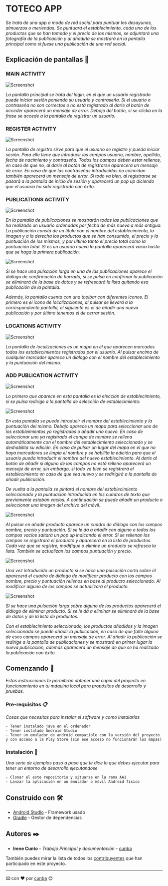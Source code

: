 # TOTECO APP

_Se trata de una app a modo de red social para puntuar los desayunos, almuerzos o meriendas. Se puntuará el establecimiento, cada uno de los productos que se han tomado y el precio de los mismos, se adjuntará una fotografía de la publicación y al añadirla se mostrará en la pantalla principal como si fuese una publicación de una red social._

## Explicación de pantallas 📱

### MAIN ACTIVITY

![Screenshot](snapshots/MainActivity.png)

_La pantalla principal se trata del login, en el que un usuario registrado puede iniciar sesión poniendo su usuario y contraseña. Si el usuario o contraseña no son correctos o no está registrado al darle al botón de acceder aparecerá un mensaje de error. Debajo del botón, si se clicka en la frase se accede a la pantalla de registrar un usuario._

### REGISTER ACTIVITY

![Screenshot](snapshots/RegisterActivity.png)

_La pantalla de registro sirve para que el usuario se registre y pueda iniciar sesión. Para ello tiene que introducir los campos usuario, nombre, apellido, fecha de nacimiento y contraseña. Todos los campos deben estar rellenos, en caso de que no, al darle al botón de registrarse aparecerá un mensaje de error. En caso de que las contraseñas introducidas no coincidan también aparecerá un mensaje de error. Si todo va bien, al registrarse se pasará a la pantalla de inicio de sesión y aparecerá un pop up diciendo que el usuario ha sido registrado con éxito._

### PUBLICATIONS ACTIVITY

![Screenshot](snapshots/PublicationsActivity.png)

_En la pantalla de publicaciones se mostrarán todas las publicaciones que ha realizado un usuario ordenadas por fecha de más nueva a más antigua. La publicación consta de un título con el nombre del establecimiento, la imagen y a la derecha los productos que se han consumido, el precio y la puntuación de los mismos, y por último tanto el precio total como la puntuación total. Si es un usuario nuevo la pantalla aparecerá vacía hasta que se haga la primera publicación._

![Screenshot](snapshots/DeletePublicationDialog.png)

_Si se hace una pulsación larga en una de las publicaciones aparece el diálogo de confirmación de borrado, si se pulsa en confirmar la publicación se eliminará de la base de datos y se refrescará la lista quitando esa publicación de la pantalla._

_Además, la pantalla cuenta con una toolbar con diferentes iconos. El primero es el icono de localizaciones, al pulsar se llevará a la correspondiente pantalla, el siguiente es el de añadir una nueva publicación y por último tenemos el de cerrar sesión._

### LOCATIONS ACTIVITY

![Screenshot](snapshots/LocationsActivity.png)

_La pantalla de localizaciones es un mapa en el que aparecen marcados todos los establecimientos registrados por el usuario. Al pulsar encima de cualquier marcador aparece un diálogo con el nombre del establecimiento y la puntuación del mismo._

### ADD PUBLICATION ACTIVITY

![Screenshot](snapshots/AddPublicationActivity.png)

_Lo primero que aparece en esta pantalla es la elección de establecimiento, si se pulsa redirige a la pantalla de selección de establecimiento:_

![Screenshot](snapshots/AddEstablishmentActivity.png)

_En esta pantalla se puede introducir el nombre del establecimiento y la puntuación del mismo. Debajo aparece un mapa para seleccionar uno de los estableimientos ya registrados o añadir uno nuevo. En caso de seleccionar uno ya registrado el campo de nombre se rellena automáticamente con el nombre del establecimiento seleccionado y se deshabilita su edición. En caso de pulsar un lugar del mapa en el que no haya marcadores se limpia el nombre y se habilita la edición para que el usuario pueda introducir el nombre del nuevo establecimiento. Al darle al botón de añadir si alguno de los campos no está relleno aparecerá un mensaje de error, sin embargo, si todo va bien se registrará el establecimiento en caso de que sea nuevo y se redirigirá a la pantalla de añadir publicación._

_De vuelta a la pantalla se pintará el nombre del establecimiento seleccionado y la puntuación introducida en los cuadros de texto que previamente estaban vacíos. A continuación se puede añadir un producto o seleccionar una imagen del archivo del móvil._

![Screenshot](snapshots/AddProductDialog.png)

_Al pulsar en añadir producto aparece un cuadro de diálogo con los campos nombre, precio y puntuación. Si se le da a añadir con alguno o todos los campos vacíos saltará un pop up indicando el error. Si se rellenan los campos se registrará el producto y aparecerá en la lista de productos. Cada vez que se registre, modifique o elimine un producto se refresca la lista. También se actualizan los campos puntuación y precio._

![Screenshot](snapshots/ModifyProductFragment.png)

_Una vez introducido un producto si se hace una pulsación corta sobre él aparecerá el cuadro de diálogo de modificar producto con los campos nombre, precio y puntuación rellenos en base al producto seleccionado. Al modificar alguno de los campos se actualizará el producto._

![Screenshot](snapshots/DeleteProductDialog.png)

_Si se hace una pulsación larga sobre alguno de los productos aparecerá el diálogo de eliminar producto. Si se le dá a eliminar se eliminará de la base de datos y de la lista de productos._

_Con el establecimiento seleccionado, los productos añadidos y la imagen seleccionada se puede añadir la publicación, en caso de que falte alguno de esos campos aparecerá un mensaje de error. Al añadir la publicación se redirige a la pantalla de publicaciones y se mostrará en primer lugar la nueva publicación, además aparecera un mensaje de que se ha realizado la publicación con éxito._

## Comenzando 🚀

_Estas instrucciones te permitirán obtener una copia del proyecto en funcionamiento en tu máquina local para propósitos de desarrollo y pruebas._


### Pre-requisitos 📋

_Cosas que necesitas para instalar el software y como instalarlas_

```
- Tener instalado java en el ordenador
- Tener instalado Android Studio
- Tener un emulador de android compatible con la versión del proyecto y con acceso a la Play Store (sin ese acceso no funcionarán los mapas)
```

### Instalación 🔧

_Una serie de ejemplos paso a paso que te dice lo que debes ejecutar para tener un entorno de desarrollo ejecutandose_

```
- Clonar el este repositorio y situarse en la rama AA1
- Lanzar la aplicación en un emulador o móvil Android físico
```

## Construido con 🛠️

* [Android Studio](https://developer.android.com) - Framework usado
* [Gradle](https://gradle.org) - Gestor de dependencias

## Autores ✒️

* **Irene Cunto** - *Trabajo Principal y documentación* - [cunba](https://github.com/cunba)

También puedes mirar la lista de todos los [contribuyentes](https://github.com/cunba/toteco_app) que han participado en este proyecto.


---
⌨️ con ❤️ por [cunba](https://github.com/cunba) 😊
